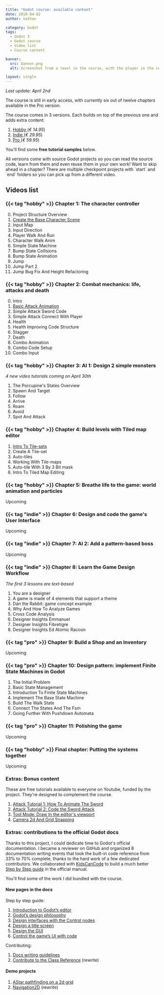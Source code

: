 ```yaml
---
title: "Godot course: available content"
date: 2018-04-02
author: nathan

category: Godot
tags:
  - Godot 3
  - Godot course
  - Video list
  - Course content

banner:
  src: banner.png
  alt: Screenshot from a level in the course, with the player in the center

layout: single
---
```


*Last update: April 2nd*

The course is still in early access, with currently six out of twelve chapters available in the Pro version.

The course comes in 3 versions. Each builds on top of the previous one and adds extra content:

1. [ Hobby ](https://gum.co/vmPA) (*€ 14.95*)
1. [ Indie ](https://gum.co/XEULZ) (*€ 29.95*)
1. [ Pro ](https://gum.co/godot-tutorial-make-professional-2d-games) (*€ 59.95*)

You'll find some **free tutorial samples** below.

<p class="note">
All versions come with source Godot projects so you can read the source code, learn from them and even reuse them in your own work! Want to skip ahead in a chapter? There are multiple checkpoint projects with `start` and `end` folders so you can pick up from a different video.
</p>

## Videos list

### {{< tag "hobby" >}} Chapter 1: The character controller

0. Project Structure Overview
1. [ Create the Base Character Scene ](https://www.youtube.com/watch?v=PKGOWGw3blw)
2. Input Map
3. Input Direction
4. Player Walk And Run
5. Character Walk Anim
6. Simple State Machine
7. Bump State Collisions
8. Bump State Animation
9. Jump
10. Jump Part 2
11. Jump Bug Fix And Height Refactoring


### {{< tag "hobby" >}} Chapter 2: Combat mechanics: life, attacks and death

0. Intro
1. [ Basic Attack Animation ](https://www.youtube.com/watch?v=TPJqJDCnxyg)
2. Simple Attack Sword Code
3. Simple Attack Connect With Player
4. Health
5. Health Improving Code Structure
6. Stagger
7. Death
8. Combo Animation
9. Combo Code Setup
10. Combo Input


### {{< tag "hobby" >}} Chapter 3: AI 1: Design 2 simple monsters

*4 new video tutorials coming on April 30th*

1. The Porcupine's States Overview
2. Spawn And Target
3. Follow
4. Arrive
5. Roam
6. Avoid
7. Spot And Attack

### {{< tag "hobby" >}} Chapter 4: Build levels with Tiled map editor

1. [ Intro To Tile-sets ](https://www.youtube.com/watch?v=TdPgIagt9Yo)
2. Create A Tile-set
3. Auto-tiles
4. Working With Tile-maps
5. Auto-tile With 3 By 3 Bit mask
6. Intro To Tiled Map Editing

### {{< tag "hobby" >}} Chapter 5: Breathe life to the game: world animation and particles

Upcoming

### {{< tag "indie" >}} Chapter 6: Design and code the game's User Interface

Upcoming

### {{< tag "indie" >}} Chapter 7: AI 2: Add a pattern-based boss

Upcoming

### {{< tag "indie" >}} Chapter 8: Learn the Game Design Workflow

*The first 3 lessons are text-based*

1. You are a designer
1. A game is made of 4 elements that support a theme
1. Dan the Rabbit: game concept example
4. Why And How To Analyze Games
5. Cross Code Analysis
6. Designer Insights Emmanuel
7. Designer Insights Fibretigre
8. Designer Insights Ed Atomic Racoon

### {{< tag "pro" >}} Chapter 9: Build a Shop and an Inventory

Upcoming

### {{< tag "pro" >}} Chapter 10: Design pattern: implement Finite State Machines in Godot

1. The Initial Problem
2. Basic State Management
3. Introduction To Finite State Machines
4. Implement The Base State Machine
5. Build The Walk State
6. Connect The States And The Fsm
7. Going Further With Pushdown Automata

### {{< tag "pro" >}} Chapter 11: Polishing the game

Upcoming

### {{< tag "hobby" >}} Final chapter: Putting the systems together

Upcoming

### Extras: Bonus content

These are free tutorials available to everyone on Youtube, funded by the project. They're designed to complement the course.

1. [ Attack Tutorial 1: How To Animate The Sword ](https://www.youtube.com/watch?v=S7jBSs5j4-c)
2. [ Attack Tutorial 2: Code the Sword Attack ](https://www.youtube.com/watch?v=JBczf8qt04c)
3. [ Tool Mode: Draw In the editor's viewport ](https://www.youtube.com/watch?v=XPs-HGzElTg)
4. [ Camera 2d And Grid Snapping ](https://www.youtube.com/watch?v=lNNO-Gh5j78)

### Extras: contributions to the official Godot docs

Thanks to this project, I could dedicate time to Godot's official documentation. I became a reviewer on GitHub and organized 8 documentation writing events that took the built-in code reference from 33% to 70% complete, thanks to the hard work of a few dedicated contributors. We collaborated with [KidsCanCode](https://www.youtube.com/channel/UCNaPQ5uLX5iIEHUCLmfAgKg) to build a much better [Step by Step guide](http://docs.godotengine.org/en/latest/getting_started/step_by_step/index.html) in the official manual.

You'll find some of the work I did bundled with the course.

#### New pages in the docs

Step by step guide:

1. [ Introduction to Godot’s editor ](http://docs.godotengine.org/en/latest/getting_started/step_by_step/intro_to_the_editor_interface.html)
1. [ Godot’s design philosophy ](http://docs.godotengine.org/en/latest/getting_started/step_by_step/godot_design_philosophy.html)
1. [Design interfaces with the Control nodes](http://docs.godotengine.org/en/latest/getting_started/step_by_step/ui_introduction_to_the_ui_system.html)
1. [Design a title screen](http://docs.godotengine.org/en/latest/getting_started/step_by_step/ui_main_menu.html)
1. [Design the GUI](http://docs.godotengine.org/en/latest/getting_started/step_by_step/ui_game_user_interface.html)
1. [Control the game’s UI with code](http://docs.godotengine.org/en/latest/getting_started/step_by_step/ui_code_a_life_bar.html)

Contributing:

1. [Docs writing guidelines](http://docs.godotengine.org/en/latest/community/contributing/docs_writing_guidelines.html)
1. [Contribute to the Class Reference](http://docs.godotengine.org/en/latest/community/contributing/updating_the_class_reference.htm) (rewrite)

#### Demo projects

1. [AStar pathfinding on a 2d grid](https://github.com/GDquest/Godot-engine-tutorial-demos/tree/master/2018/03-30-astar-pathfinding)
1. [Navigation2D](https://github.com/godotengine/godot-demo-projects/tree/master/2d/navigation) (rewrite)
